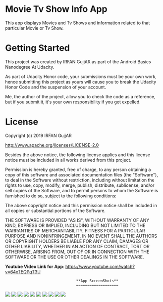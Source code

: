 Movie Tv Show Info App
===================================
This app displays Movies and Tv Shows and information related to that particular Movie or Tv Show.

Getting Started
===============
This project was created by IRFAN GujjAR as part of the Android Basics Nanodegree At Udacity.

As part of Udacity Honor code, your submissions must be your own work, hence
submitting this project as yours will cause you to break the Udacity Honor Code
and the suspension of your account.

Me, the author of the project, allow you to check the code as a reference, but if
you submit it, it's your own responsibility if you get expelled.

License
=======
Copyright (c) 2019 IRFAN GujjAR

http://www.apache.org/licenses/LICENSE-2.0

Besides the above notice, the following license applies and this license notice
must be included in all works derived from this project.

Permission is hereby granted, free of charge, to any person obtaining a copy
of this software and associated documentation files (the "Software"), to deal
in the Software without restriction, including without limitation the rights
to use, copy, modify, merge, publish, distribute, sublicense, and/or sell
copies of the Software, and to permit persons to whom the Software is
furnished to do so, subject to the following conditions:

The above copyright notice and this permission notice shall be included in all
copies or substantial portions of the Software.

THE SOFTWARE IS PROVIDED "AS IS", WITHOUT WARRANTY OF ANY KIND, EXPRESS OR
IMPLIED, INCLUDING BUT NOT LIMITED TO THE WARRANTIES OF MERCHANTABILITY,
FITNESS FOR A PARTICULAR PURPOSE AND NONINFRINGEMENT. IN NO EVENT SHALL THE
AUTHORS OR COPYRIGHT HOLDERS BE LIABLE FOR ANY CLAIM, DAMAGES OR OTHER
LIABILITY, WHETHER IN AN ACTION OF CONTRACT, TORT OR OTHERWISE, ARISING FROM,
OUT OF OR IN CONNECTION WITH THE SOFTWARE OR THE USE OR OTHER DEALINGS IN THE
SOFTWARE.


**Youtube Video Link for App**:
https://www.youtube.com/watch?v=64xTEQPqT3U

                    
                                    **App ScreenShots**
                                    ===================
![](Images/0.jpg) ![](Images/1.jpg)
![](Images/2.jpg) ![](Images/3.jpg)
![](Images/4.jpg) ![](Images/5.jpg)
![](Images/6.jpg) ![](Images/7.jpg)
![](Images/8.jpg) ![](Images/9.jpg)





